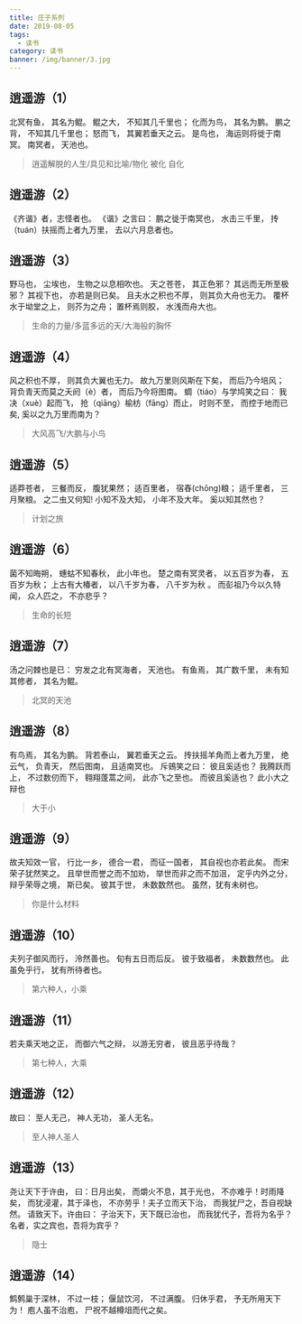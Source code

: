 ```yaml
---
title: 庄子系列
date: 2019-08-05
tags:
  - 读书
category: 读书
banner: /img/banner/3.jpg
---
```


## 逍遥游（1）

北冥有鱼，
其名为鲲。
鲲之大，
不知其几千里也；
化而为鸟，
其名为鹏。
鹏之背，
不知其几千里也；
怒而飞，
其翼若垂天之云。
是鸟也，
海运则将徙于南冥。
南冥者，
天池也。

> 逍遥解脱的人生/具见和比喻/物化 被化 自化

## 逍遥游（2）

《齐谐》者，志怪者也。
《谐》之言曰：
鹏之徙于南冥也，
水击三千里，
抟（tuán）扶摇而上者九万里，
去以六月息者也。

## 逍遥游（3）

野马也，
尘埃也，
生物之以息相吹也。
天之苍苍，
其正色邪？
其远而无所至极邪？
其视下也，
亦若是则已矣。
且夫水之积也不厚，
则其负大舟也无力。
覆杯水于坳堂之上，
则芥为之舟；
置杯焉则胶，
水浅而舟大也。

> 生命的力量/多蓝多远的天/大海般的胸怀

## 逍遥游（4）

风之积也不厚，
则其负大翼也无力。
故九万里则风斯在下矣，
而后乃今培风；
背负青天而莫之夭阏（è）者，
而后乃今将图南。
蜩（tiáo）与学鸠笑之曰：
我决（xuè）起而飞，
抢（qiāng）榆枋（fāng）而止，
时则不至，
而控于地而已矣,
奚以之九万里而南为？
  
> 大风高飞/大鹏与小鸟

## 逍遥游（5）

适莽苍者，
三餐而反，
腹犹果然；
适百里者，
宿舂(chōng)粮；
适千里者，
三月聚粮。
之二虫又何知!
小知不及大知，
小年不及大年。
奚以知其然也？

> 计划之旅

## 逍遥游（6）

菌不知晦朔，
蟪蛄不知春秋，
此小年也。
楚之南有冥灵者，
以五百岁为春，
五百岁为秋；
上古有大椿者，
以八千岁为春，
八千岁为秋 。
而彭祖乃今以久特闻，
众人匹之，
不亦悲乎？

> 生命的长短

## 逍遥游（7）

汤之问棘也是已：
穷发之北有冥海者，
天池也。
有鱼焉，
其广数千里，
未有知其修者，
其名为鲲。

> 北冥的天池

## 逍遥游（8）

有鸟焉，
其名为鹏。
背若泰山，
翼若垂天之云。
抟扶摇羊角而上者九万里，
绝云气，
负青天，
然后图南，
且适南冥也。
斥鴳笑之曰：
彼且奚适也？
我腾跃而上，
不过数仞而下，
翱翔蓬蒿之间，
此亦飞之至也。
而彼且奚适也？
此小大之辩也

> 大于小

## 逍遥游（9）

故夫知效一官，
行比一乡，
德合一君，
而征一国者，
其自视也亦若此矣。
而宋荣子犹然笑之。
且举世而誉之而不加劝，
举世而非之而不加沮，
定乎内外之分，
辩乎荣辱之境，
斯已矣。
彼其于世，
未数数然也。
虽然，犹有未树也。

> 你是什么材料

## 逍遥游（10）

夫列子御风而行，
泠然善也。
旬有五日而后反。
彼于致福者，
未数数然也。
此虽免乎行，
犹有所待者也。

> 第六种人，小乘

## 逍遥游（11）

若夫乘天地之正，
而御六气之辩，
以游无穷者，
彼且恶乎待哉？

> 第七种人，大乘

## 逍遥游（12）

故曰：
至人无己，
神人无功，
圣人无名。

> 至人神人圣人

## 逍遥游（13）

尧让天下于许由，
曰：日月出矣，
而爝火不息，其于光也，
不亦难乎！时雨降矣，
而犹浸灌，其于泽也，
不亦劳乎！夫子立而天下治，
而我犹尸之，吾自视缺然。
请致天下。许由曰：
子治天下，天下既已治也，
而我犹代子，吾将为名乎？
名者，实之宾也，吾将为宾乎？

> 隐士

## 逍遥游（14）

鹪鹩巢于深林，
不过一枝；
偃鼠饮河，
不过满腹。
归休乎君，
予无所用天下为！
庖人虽不治庖，
尸祝不越樽俎而代之矣。